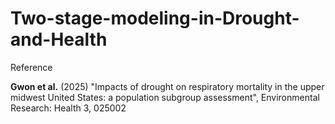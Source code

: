 # Two-stage-modeling-in-Drought-and-Health

Reference

**Gwon et al.** (2025) "Impacts of drought on respiratory mortality in the upper midwest United States: a population subgroup assessment", Environmental Research: Health 3, 025002
